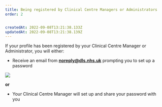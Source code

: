```yaml
---
title: Being registered by Clinical Centre Managers or Administrators​
order: 2


createdAt: 2022-09-08T13:21:38.133Z
updatedAt: 2022-09-08T13:21:38.139Z
---
```

If your profile has been registered by your Clinical Centre Manager or Administrator, you will either:​

* Receive an email from **noreply@dls.nhs.uk** prompting you to set up a password

![](/img/em-1-07-Being-registered.jpg)

**or**

* Your Clinical Centre Manager will set up and share your password with you